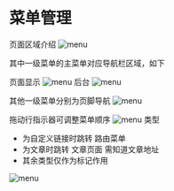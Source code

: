 # 菜单管理
页面区域介绍
![menu](./../../cms/menu-1.png)

其中一级菜单的主菜单对应导航栏区域，如下

页面显示
![menu](./../../cms/menu-2.png)
后台
![menu](./../../cms/menu-3.png)

其他一级菜单分别为页脚导航
![menu](./../../cms/menu-4.png)

拖动行指示器可调整菜单顺序
![menu](./../../cms/menu-5.png)
类型 
- 为自定义链接时跳转 路由菜单
- 为文章时跳转 文章页面 需知道文章地址
- 其余类型仅作为标记作用

![menu](./../../cms/menu-6.png)





